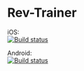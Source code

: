 # Rev-Trainer

iOS: </br>
[![Build status](https://build.appcenter.ms/v0.1/apps/8591d076-44c9-42cb-a5a8-75ac6e7e905d/branches/master/badge)](https://appcenter.ms)

Android: </br>
[![Build status](https://build.appcenter.ms/v0.1/apps/543813c2-6dbe-4774-be68-4b7d6d7818cd/branches/master/badge)](https://appcenter.ms)
